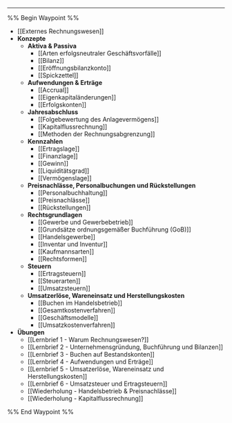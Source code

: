 ***

%% Begin Waypoint %%
- [[Externes Rechnungswesen]]
- **Konzepte**
	- **Aktiva & Passiva**
		- [[Arten erfolgsneutraler Geschäftsvorfälle]]
		- [[Bilanz]]
		- [[Eröffnungsbilanzkonto]]
		- [[Spickzettel]]
	- **Aufwendungen & Erträge**
		- [[Accrual]]
		- [[Eigenkapitaländerungen]]
		- [[Erfolgskonten]]
	- **Jahresabschluss**
		- [[Folgebewertung des Anlagevermögens]]
		- [[Kapitalflussrechnung]]
		- [[Methoden der Rechnungsabgrenzung]]
	- **Kennzahlen**
		- [[Ertragslage]]
		- [[Finanzlage]]
		- [[Gewinn]]
		- [[Liquiditätsgrad]]
		- [[Vermögenslage]]
	- **Preisnachlässe, Personalbuchungen und Rückstellungen**
		- [[Personalbuchhaltung]]
		- [[Preisnachlässe]]
		- [[Rückstellungen]]
	- **Rechtsgrundlagen**
		- [[Gewerbe und Gewerbebetrieb]]
		- [[Grundsätze ordnungsgemäßer Buchführung (GoB)]]
		- [[Handelsgewerbe]]
		- [[Inventar und Inventur]]
		- [[Kaufmannsarten]]
		- [[Rechtsformen]]
	- **Steuern**
		- [[Ertragsteuern]]
		- [[Steuerarten]]
		- [[Umsatzsteuern]]
	- **Umsatzerlöse, Wareneinsatz und Herstellungskosten**
		- [[Buchen im Handelsbetrieb]]
		- [[Gesamtkostenverfahren]]
		- [[Geschäftsmodelle]]
		- [[Umsatzkostenverfahren]]
- **Übungen**
	- [[Lernbrief 1 - Warum Rechnungswesen?]]
	- [[Lernbrief 2  - Unternehmensgründung, Buchführung und Bilanzen]]
	- [[Lernbrief 3 - Buchen auf Bestandskonten]]
	- [[Lernbrief 4 - Aufwendungen und Erträge]]
	- [[Lernbrief 5 - Umsatzerlöse, Wareneinsatz und Herstellungskosten]]
	- [[Lernbrief 6 - Umsatzsteuer und Ertragsteuern]]
	- [[Wiederholung - Handelsbetrieb & Preisnachlässe]]
	- [[Wiederholung - Kapitalflussrechnung]]

%% End Waypoint %%